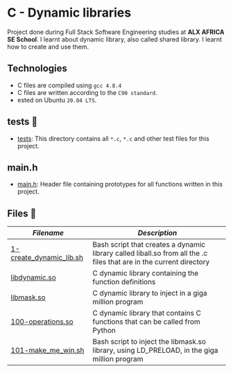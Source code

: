 # C - Dynamic libraries

Project done during Full Stack Software Engineering studies at **ALX AFRICA SE School**. I learnt about dynamic library, also called shared library. I learnt how to create and use them.

## Technologies
- C files are compiled using `gcc 4.8.4`
- C files are written according to the `C90 standard`.
- ested on Ubuntu `20.04 LTS`.

## tests 📁
- [tests](./tests): This directory contains all `*.c`, `*.c` and other test files for this project.

## main.h
* [main.h](./main.h): Header file containing prototypes for all functions written in this project.

## Files 📃
_Filename_ | _Description_ 
-----------|---------------
[1-create_dynamic_lib.sh](./1-create_dynamic_lib.sh) | Bash script that creates a dynamic library called liball.so from all the .c files that are in the current directory
[libdynamic.so](./libdynamic.so) | C dynamic library containing the function definitions
[libmask.so](./libmask.so) | C dynamic library to inject in a giga million program 
[100-operations.so](./100-operations.so) | C dynamic library that contains C functions that can be called from Python
[101-make_me_win.sh](./101-make_me_win.sh) | Bash script to inject the libmask.so library, using LD_PRELOAD, in the giga million program
